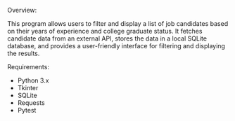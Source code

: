Overview:

This program allows users to filter and display a list of job candidates based on their years of experience and college graduate status. 
It fetches candidate data from an external API, stores the data in a local SQLite database, and provides a user-friendly interface for filtering and displaying the results.

Requirements:
- Python 3.x 
- Tkinter 
- SQLite 
- Requests
- Pytest
